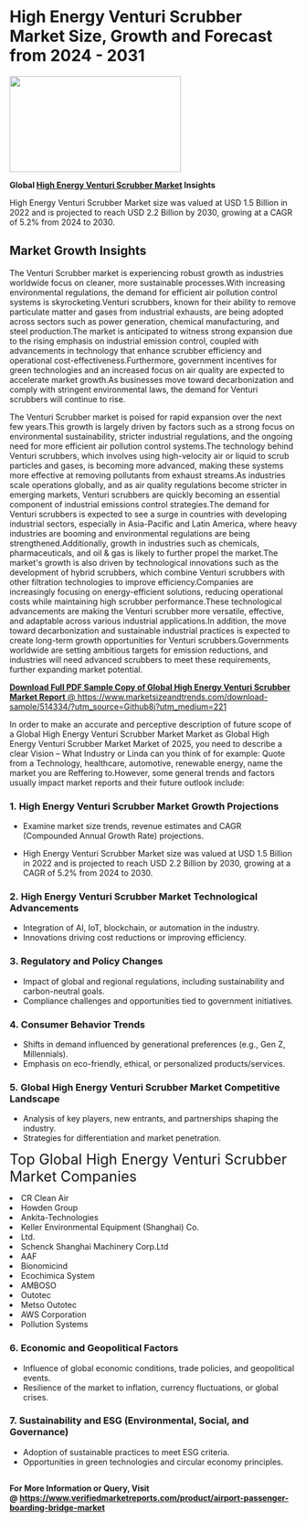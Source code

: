 <H1>High Energy Venturi Scrubber Market Size, Growth and Forecast from 2024 - 2031</H1><img class="aligncenter size-medium wp-image-584254" src="https://thirdeyenews.in/wp-content/uploads/2024/09/Global-Market-Research-300x168.jpeg" alt="" width="300" height="168" /><p><strong>Global&nbsp;<a href="https://www.marketsizeandtrends.com/download-sample/514334/?utm_source=Github8j?utm_medium=221">High Energy Venturi Scrubber Market</a> Insights</strong></p><p>High Energy Venturi Scrubber Market size was valued at USD 1.5 Billion in 2022 and is projected to reach USD 2.2 Billion by 2030, growing at a CAGR of 5.2% from 2024 to 2030.</p><p><h2>Market Growth Insights</h2> <p>The Venturi Scrubber market is experiencing robust growth as industries worldwide focus on cleaner, more sustainable processes.With increasing environmental regulations, the demand for efficient air pollution control systems is skyrocketing.Venturi scrubbers, known for their ability to remove particulate matter and gases from industrial exhausts, are being adopted across sectors such as power generation, chemical manufacturing, and steel production.The market is anticipated to witness strong expansion due to the rising emphasis on industrial emission control, coupled with advancements in technology that enhance scrubber efficiency and operational cost-effectiveness.Furthermore, government incentives for green technologies and an increased focus on air quality are expected to accelerate market growth.As businesses move toward decarbonization and comply with stringent environmental laws, the demand for Venturi scrubbers will continue to rise.</p> <p><a href="#"></a></p> <p>The Venturi Scrubber market is poised for rapid expansion over the next few years.This growth is largely driven by factors such as a strong focus on environmental sustainability, stricter industrial regulations, and the ongoing need for more efficient air pollution control systems.The technology behind Venturi scrubbers, which involves using high-velocity air or liquid to scrub particles and gases, is becoming more advanced, making these systems more effective at removing pollutants from exhaust streams.As industries scale operations globally, and as air quality regulations become stricter in emerging markets, Venturi scrubbers are quickly becoming an essential component of industrial emissions control strategies.The demand for Venturi scrubbers is expected to see a surge in countries with developing industrial sectors, especially in Asia-Pacific and Latin America, where heavy industries are booming and environmental regulations are being strengthened.Additionally, growth in industries such as chemicals, pharmaceuticals, and oil & gas is likely to further propel the market.The market's growth is also driven by technological innovations such as the development of hybrid scrubbers, which combine Venturi scrubbers with other filtration technologies to improve efficiency.Companies are increasingly focusing on energy-efficient solutions, reducing operational costs while maintaining high scrubber performance.These technological advancements are making the Venturi scrubber more versatile, effective, and adaptable across various industrial applications.In addition, the move toward decarbonization and sustainable industrial practices is expected to create long-term growth opportunities for Venturi scrubbers.Governments worldwide are setting ambitious targets for emission reductions, and industries will need advanced scrubbers to meet these requirements, further expanding market potential.<p><a href="#"></p><p><span class=""><strong>Download Full PDF Sample Copy of Global High Energy Venturi Scrubber Market Report</strong> @ <a href="https://www.marketsizeandtrends.com/download-sample/514334/?utm_source=Github8j?utm_medium=221" target="_blank">https://www.marketsizeandtrends.com/download-sample/514334/?utm_source=Github8j?utm_medium=221</a></span></p><p>In order to make an accurate and perceptive description of future scope of a Global&nbsp;High Energy Venturi Scrubber Market Market as Global&nbsp;High Energy Venturi Scrubber Market Market of 2025, you need to describe a clear Vision &ndash; What Industry or Linda can you think of for example: Quote from a Technology, healthcare, automotive, renewable energy, name the market you are Reffering to.However, some general trends and factors usually impact market reports and their future outlook include:</p><h3>1.&nbsp;<strong>High Energy Venturi Scrubber Market Growth Projections</strong></h3><ul><li>Examine market size trends, revenue estimates and CAGR (Compounded Annual Growth Rate) projections.</li><li><p>High Energy Venturi Scrubber Market size was valued at USD 1.5 Billion in 2022 and is projected to reach USD 2.2 Billion by 2030, growing at a CAGR of 5.2% from 2024 to 2030.</p></li></ul><h3>2.&nbsp;<strong>High Energy Venturi Scrubber Market Technological Advancements</strong></h3><ul><li>Integration of AI, IoT, blockchain, or automation in the industry.</li><li>Innovations driving cost reductions or improving efficiency.</li></ul><h3>3.&nbsp;<strong>Regulatory and Policy Changes</strong></h3><ul><li>Impact of global and regional regulations, including sustainability and carbon-neutral goals.</li><li>Compliance challenges and opportunities tied to government initiatives.</li></ul><h3>4.&nbsp;<strong>Consumer Behavior Trends</strong></h3><ul><li>Shifts in demand influenced by generational preferences (e.g., Gen Z, Millennials).</li><li>Emphasis on eco-friendly, ethical, or personalized products/services.</li></ul><h3>5.&nbsp;<strong>Global High Energy Venturi Scrubber Market Competitive Landscape</strong></h3><ul><li>Analysis of key players, new entrants, and partnerships shaping the industry.</li><li>Strategies for differentiation and market penetration.</li></ul><p data-pm-slice="1 1 []"><span style="color: inherit; font-family: inherit; font-size: 25px;">Top Global High Energy Venturi Scrubber Market Companies</span></p><div class="" data-test-id=""><p><li>CR Clean Air</li><li> Howden Group</li><li> Ankita-Technologies</li><li> Keller Environmental Equipment (Shanghai) Co.</li><li> Ltd.</li><li> Schenck Shanghai Machinery Corp.Ltd</li><li> AAF</li><li> Bionomicind</li><li> Ecochimica System</li><li> AMBOSO</li><li> Outotec</li><li> Metso Outotec</li><li> AWS Corporation</li><li> Pollution Systems</li></p></div><h3>6.&nbsp;<strong>Economic and Geopolitical Factors</strong></h3><ul><li>Influence of global economic conditions, trade policies, and geopolitical events.</li><li>Resilience of the market to inflation, currency fluctuations, or global crises.</li></ul><h3>7.&nbsp;<strong>Sustainability and ESG (Environmental, Social, and Governance)</strong></h3><ul><li>Adoption of sustainable practices to meet ESG criteria.</li><li>Opportunities in green technologies and circular economy principles.</li></ul><h2><strong style="font-size: 14px;">For More Information or Query, Visit @&nbsp;</strong><a style="background-color: #ffffff; font-size: 14px;" href="https://www.marketsizeandtrends.com/report/high-energy-venturi-scrubber-market/" target="_blank">https://www.verifiedmarketreports.com/product/airport-passenger-boarding-bridge-market</a></h2>